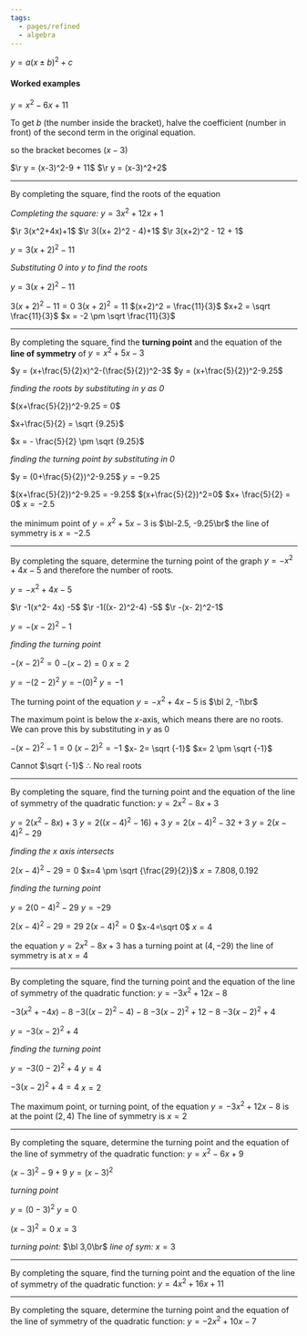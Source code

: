 ```yaml
---
tags:
  - pages/refined
  - algebra
---
```



$y = a(x\pm b)^2+c$

#### Worked examples

$y=x^2-6x+11$

To get $b$ (the number inside the bracket), halve the coefficient (number in front) of the second term in the original equation.

so the bracket becomes $(x-3)$

$\r y = (x-3)^2-9 + 11$
$\r y = (x-3)^2+2$

---

By completing the square, find the roots of the equation

*Completing the square:*
$y = 3x^2+12x+1$

$\r 3(x^2+4x)+1$
$\r 3((x+ 2)^2 - 4)+1$
$\r 3(x+2)^2 - 12 + 1$

$y = 3(x+2)^2 - 11$

*Substituting 0 into y to find the roots*

$y = 3(x+2)^2 - 11$

$3(x+2)^2 - 11 = 0$
$3(x+2)^2 = 11$
$(x+2)^2 = \frac{11}{3}$
$x+2 = \sqrt \frac{11}{3}$
$x = -2 \pm \sqrt \frac{11}{3}$

---

By completing the square, find the **turning point** and the equation of the **line of symmetry** of $y = x^2 + 5x - 3$

$y = (x+\frac{5}{2}x)^2-(\frac{5}{2})^2-3$
$y = (x+\frac{5}{2})^2-9.25$

*finding the roots by substituting in y as 0*

$(x+\frac{5}{2})^2-9.25 = 0$

$x+\frac{5}{2} = \sqrt {9.25}$

$x = - \frac{5}{2} \pm \sqrt {9.25}$

*finding the turning point by substituting in 0*

$y = (0+\frac{5}{2})^2-9.25$
$y = -9.25$

$(x+\frac{5}{2})^2-9.25 = -9.25$
$(x+\frac{5}{2})^2=0$
$x+ \frac{5}{2} = 0$
$x = -2.5$

the minimum point of $y = x^2 + 5x - 3$ is $\bl-2.5, -9.25\br$
the line of symmetry is $x = -2.5$

---

By completing the square, determine the turning point of the graph $y = -x^2+ 4x -5$ and therefore the number of roots.

$y = -x^2+ 4x -5$

$\r -1(x^2- 4x) -5$
$\r -1((x- 2)^2-4) -5$
$\r -(x- 2)^2-1$

$y = -(x- 2)^2-1$

*finding the turning point*

$-(x-2)^2 = 0$
$-(x-2) = 0$
$x=2$

$y = -(2-2)^2$
$y = -(0)^2$
$y = -1$

The turning point of the equation $y = -x^2+ 4x -5$ is $\bl 2, -1\br$

The maximum point is below the $x$-axis, which means there are no roots. We can prove this by substituting in $y$ as $0$

$-(x- 2)^2-1= 0$
$(x- 2)^2= -1$
$x- 2= \sqrt {-1}$
$x= 2 \pm \sqrt {-1}$

Cannot $\sqrt {-1}$
$\therefore$ No real roots

---

By completing the square, find the turning point and the equation of the line of symmetry of the quadratic function:
$y = 2x^2-8x+3$

$y = 2(x^2-8x)+3$
$y = 2((x-4)^2-16)+3$
$y = 2(x-4)^2-32+3$
$y = 2(x-4)^2-29$

*finding the $x$ axis intersects*

$2(x-4)^2-29=0$
$x=4 \pm \sqrt {\frac{29}{2}}$
$x = 7.808, 0.192$

*finding the turning point*

$y = 2(0-4)^2-29$
$y = -29$

$2(x-4)^2-29=29$
$2(x-4)^2=0$
$x-4=\sqrt 0$
$x= 4$

the equation $y = 2x^2-8x+3$ has a turning point at $(4,-29)$
the line of symmetry is at $x = 4$

---

By completing the square, find the turning point and the equation of the line of symmetry of the quadratic function:
$y = -3x^2+12x-8$

$-3(x^2+-4x)-8$
$-3((x-2)^2-4)-8$
$-3(x-2)^2+12-8$
$-3(x-2)^2+4$

$y = -3(x-2)^2+4$

*finding the turning point*

$y = -3(0-2)^2+4$
$y = 4$

$-3(x-2)^2+4 = 4$
$x = 2$

The maximum point, or turning point, of the equation $y = -3x^2+12x-8$ is at the point $(2,4)$
The line of symmetry is $x =2$

---

By completing the square, determine the turning point and the equation of the line of symmetry of the quadratic function:
$y = x^2 -6x + 9$

$(x-3)^2 -9 + 9$
$y = (x-3)^2$

*turning point*

$y = (0-3)^2$
$y = 0$

$(x-3)^2 = 0$
$x = 3$

*turning point:* $\bl 3,0\br$
*line of sym:* $x=3$

---

By completing the square, find the turning point and the equation of the line of symmetry of the quadratic function:
$y= 4x^2+16x+11$



---

By completing the square, determine the turning point and the equation of the line of symmetry of the quadratic function:
$y= -2x^2+10x-7$